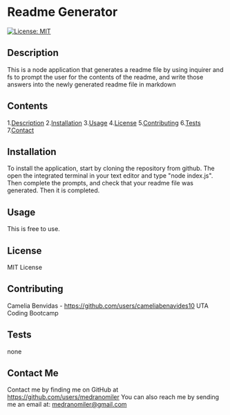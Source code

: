 # Readme Generator
[![License: MIT](https://img.shields.io/badge/License-MIT-yellow.svg)](https://opensource.org/licenses/MIT)
## Description
This is a node application that generates a readme file by using inquirer and fs to prompt the user for the contents of the readme, and write those answers into the newly generated readme file in markdown
## Contents
 1.[Description](##Description)
 2.[Installation](##Installation)
 3.[Usage](##Usage)
 4.[License](##License)
 5.[Contributing](##Contributing)
 6.[Tests](##Tests)
 7.[Contact](##Contact)
## Installation
To install the application, start by cloning the repository from github. The open the integrated terminal in your text editor and type "node index.js". Then complete the prompts, and check that your readme file was generated. Then it is completed. 
## Usage
This is free to use.
## License
MIT License
## Contributing
Camelia Benvidas - https://github.com/users/cameliabenavides10
UTA Coding Bootcamp
## Tests
none
## Contact Me
Contact me by finding me on GitHub at https://github.com/users/medranomiler 
You can also reach me by sending me an email at: medranomiler@gmail.com


